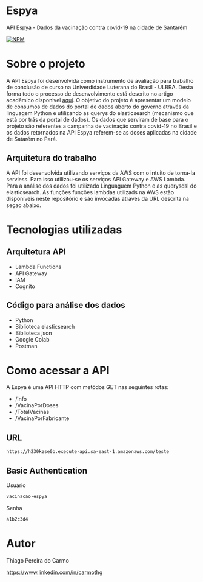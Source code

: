 # Espya
API Espya - Dados da vacinação contra covid-19 na cidade de Santarém

[![NPM](https://img.shields.io/npm/l/react)](https://github.com/carmothg/espya/blob/main/LICENSE) 

# Sobre o projeto
A API Espya foi desenvolvida como instrumento de avaliação para trabalho de conclusão de curso na Univerdidade Luterana do Brasil - ULBRA. Desta forma todo o processo de desenvolvimento está descrito no artigo acadêmico disponivel [aqui](www.google.com.br). O objetivo do projeto é apresentar um modelo de consumos de dados do portal de dados aberto do governo através da linguagem Python e utilizando as querys do elasticsearch (mecanismo que está por trás da portal de dados). Os dados que serviram de base para o projeto são referentes a campanha de vacinação contra covid-19 no Brasil e os dados retornados na API Espya referem-se as doses aplicadas na cidade de Satarém no Pará. 


## Arquitetura do trabalho
A API foi desenvolvida utilizando serviços da AWS com o intuito de torna-la servless. Para isso utilizou-se os serviços API Gateway e AWS Lambda. Para a análise dos dados foi utilizado Linguaguem Python e as querysdsl do elasticsearch. 
As funções funções lambdas utilizads na AWS estão disponiveis neste repositório e são invocadas através da URL descrita na seçao abaixo. 

# Tecnologias utilizadas
## Arquitetura API
- Lambda Functions
- API Gateway
- IAM
- Cognito
## Código para análise dos dados
- Python
- Biblioteca elasticsearch
- Biblioteca json
- Google Colab
- Postman

# Como acessar a API
A Espya é uma API HTTP com metódos GET nas seguintes rotas:
- /info
- /VacinaPorDoses
- /TotalVacinas
- /VacinaPorFabricante

## URL

```bash
https://h230kzse0b.execute-api.sa-east-1.amazonaws.com/teste
```

## Basic Authentication

Usuário
```bash
vacinacao-espya
```
Senha
```bash
a1b2c3d4
```

# Autor

Thiago Pereira do Carmo

https://www.linkedin.com/in/carmothg


